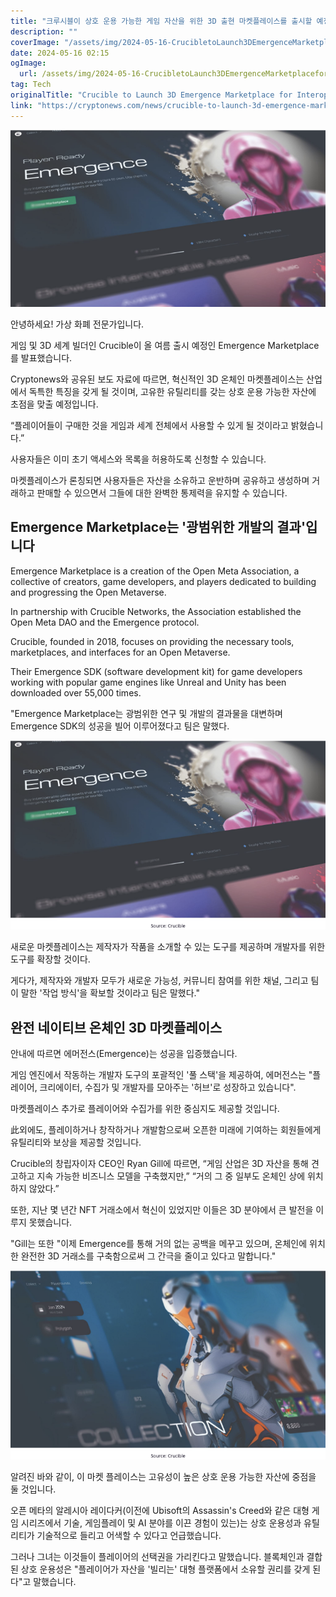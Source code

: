 ```yaml
---
title: "크루시블이 상호 운용 가능한 게임 자산을 위한 3D 출현 마켓플레이스를 출시할 예정입니다"
description: ""
coverImage: "/assets/img/2024-05-16-CrucibletoLaunch3DEmergenceMarketplaceforInteroperableGameAssets_thumbnail.png"
date: 2024-05-16 02:15
ogImage: 
  url: /assets/img/2024-05-16-CrucibletoLaunch3DEmergenceMarketplaceforInteroperableGameAssets_thumbnail.png
tag: Tech
originalTitle: "Crucible to Launch 3D Emergence Marketplace for Interoperable Game Assets"
link: "https://cryptonews.com/news/crucible-to-launch-3d-emergence-marketplace-for-interoperable-game-assets.htm"
---
```



![Crucible to Launch 3D Emergence Marketplace for Interoperable Game Assets](/assets/img/2024-05-16-CrucibletoLaunch3DEmergenceMarketplaceforInteroperableGameAssets_thumbnail.png)

안녕하세요! 가상 화폐 전문가입니다. 

게임 및 3D 세계 빌더인 Crucible이 올 여름 출시 예정인 Emergence Marketplace를 발표했습니다.

Cryptonews와 공유된 보도 자료에 따르면, 혁신적인 3D 온체인 마켓플레이스는 산업에서 독특한 특징을 갖게 될 것이며, 고유한 유틸리티를 갖는 상호 운용 가능한 자산에 초점을 맞출 예정입니다.



“플레이어들이 구매한 것을 게임과 세계 전체에서 사용할 수 있게 될 것이라고 밝혔습니다.”

사용자들은 이미 초기 액세스와 목록을 허용하도록 신청할 수 있습니다.

마켓플레이스가 론칭되면 사용자들은 자산을 소유하고 운반하며 공유하고 생성하며 거래하고 판매할 수 있으면서 그들에 대한 완벽한 통제력을 유지할 수 있습니다.

## Emergence Marketplace는 '광범위한 개발의 결과'입니다



Emergence Marketplace is a creation of the Open Meta Association, a collective of creators, game developers, and players dedicated to building and progressing the Open Metaverse.

In partnership with Crucible Networks, the Association established the Open Meta DAO and the Emergence protocol.

Crucible, founded in 2018, focuses on providing the necessary tools, marketplaces, and interfaces for an Open Metaverse.

Their Emergence SDK (software development kit) for game developers working with popular game engines like Unreal and Unity has been downloaded over 55,000 times.



"Emergence Marketplace는 광범위한 연구 및 개발의 결과물을 대변하며 Emergence SDK의 성공을 빌어 이루어졌다고 팀은 말했다.

![이미지](/assets/img/2024-05-16-CrucibletoLaunch3DEmergenceMarketplaceforInteroperableGameAssets_0.png)

새로운 마켓플레이스는 제작자가 작품을 소개할 수 있는 도구를 제공하며 개발자를 위한 도구를 확장할 것이다.

게다가, 제작자와 개발자 모두가 새로운 가능성, 커뮤니티 참여를 위한 채널, 그리고 팀이 말한 '작업 방식'을 확보할 것이라고 팀은 말했다."



## 완전 네이티브 온체인 3D 마켓플레이스

안내에 따르면 에머전스(Emergence)는 성공을 입증했습니다.

게임 엔진에서 작동하는 개발자 도구의 포괄적인 '풀 스택'을 제공하여, 에머전스는 "플레이어, 크리에이터, 수집가 및 개발자를 모아주는 '허브'로 성장하고 있습니다".

마켓플레이스 추가로 플레이어와 수집가를 위한 중심지도 제공할 것입니다.



此외에도, 플레이하거나 창작하거나 개발함으로써 오픈한 미래에 기여하는 회원들에게 유틸리티와 보상을 제공할 것입니다.

Crucible의 창립자이자 CEO인 Ryan Gill에 따르면, “게임 산업은 3D 자산을 통해 견고하고 지속 가능한 비즈니스 모델을 구축했지만,” “거의 그 중 일부도 온체인 상에 위치하지 않았다.”

또한, 지난 몇 년간 NFT 거래소에서 혁신이 있었지만 이들은 3D 분야에서 큰 발전을 이루지 못했습니다.

"Gill는 또한 "이제 Emergence를 통해 거의 없는 공백을 메꾸고 있으며, 온체인에 위치한 완전한 3D 거래소를 구축함으로써 그 간극을 줄이고 있다고 말합니다."



![CrucibletoLaunch3DEmergenceMarketplace](/assets/img/2024-05-16-CrucibletoLaunch3DEmergenceMarketplaceforInteroperableGameAssets_1.png)

알려진 바와 같이, 이 마켓 플레이스는 고유성이 높은 상호 운용 가능한 자산에 중점을 둘 것입니다.

오픈 메타의 알레시아 레이다커(이전에 Ubisoft의 Assassin's Creed와 같은 대형 게임 시리즈에서 기술, 게임플레이 및 AI 분야를 이끈 경험이 있는)는 상호 운용성과 유틸리티가 기술적으로 들리고 어색할 수 있다고 언급했습니다.

그러나 그녀는 이것들이 플레이어의 선택권을 가리킨다고 말했습니다. 블록체인과 결합된 상호 운용성은 "플레이어가 자산을 '빌리는' 대형 플랫폼에서 소유할 권리를 갖게 된다"고 말했습니다.
